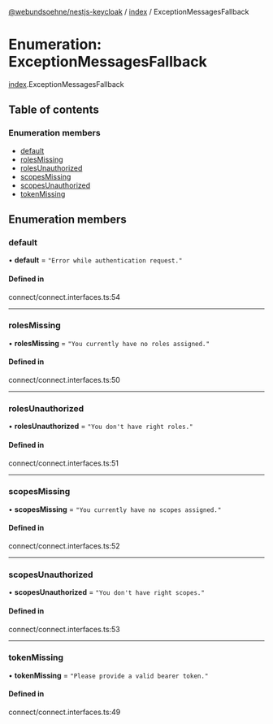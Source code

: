 [@webundsoehne/nestjs-keycloak](../README.md) / [index](../modules/index.md) / ExceptionMessagesFallback

# Enumeration: ExceptionMessagesFallback

[index](../modules/index.md).ExceptionMessagesFallback

## Table of contents

### Enumeration members

- [default](index.ExceptionMessagesFallback.md#default)
- [rolesMissing](index.ExceptionMessagesFallback.md#rolesmissing)
- [rolesUnauthorized](index.ExceptionMessagesFallback.md#rolesunauthorized)
- [scopesMissing](index.ExceptionMessagesFallback.md#scopesmissing)
- [scopesUnauthorized](index.ExceptionMessagesFallback.md#scopesunauthorized)
- [tokenMissing](index.ExceptionMessagesFallback.md#tokenmissing)

## Enumeration members

### default

• **default** = `"Error while authentication request."`

#### Defined in

connect/connect.interfaces.ts:54

---

### rolesMissing

• **rolesMissing** = `"You currently have no roles assigned."`

#### Defined in

connect/connect.interfaces.ts:50

---

### rolesUnauthorized

• **rolesUnauthorized** = `"You don't have right roles."`

#### Defined in

connect/connect.interfaces.ts:51

---

### scopesMissing

• **scopesMissing** = `"You currently have no scopes assigned."`

#### Defined in

connect/connect.interfaces.ts:52

---

### scopesUnauthorized

• **scopesUnauthorized** = `"You don't have right scopes."`

#### Defined in

connect/connect.interfaces.ts:53

---

### tokenMissing

• **tokenMissing** = `"Please provide a valid bearer token."`

#### Defined in

connect/connect.interfaces.ts:49
